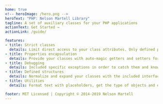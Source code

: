 ```yaml
---
home: true
<!-- heroImage: /hero.png -->
heroText: "PHP: Nelson Martell Library"
tagline: A set of auxiliary classes for your PHP applications
actionText: Get Started →
actionLink: /guide/

features:
- title: Strict classes
  details: Limit direct access to your class attributes. Only defined properties in its class are allowed for an object. No more misspells in properties name!
- title: Properties encapsulation
  details: Provide your classes with auto-magic getters and setters for your properties. Add validations and customize the return values.
- title: Debugging
  details: Included specific exceptions in order to catch them and know what happened and where is the error.
- title: Defined structures
  details: Normalize and expand your classes with the included interfaces and traits for string formatting, objects comparison and more.
- title: Utilities
  details: Format text with placeholders, get the type of objects and extract info, compare objects, ensure values, and more.

footer: MIT Licensed | Copyright © 2014-2019 Nelson Martell
---
```

